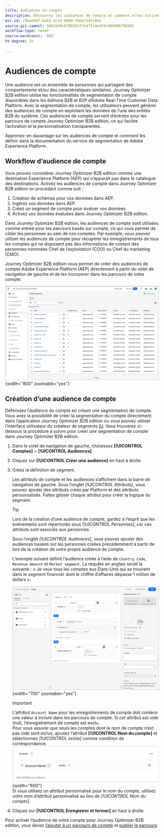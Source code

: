 ```yaml
---
title: Audiences du compte
description: Découvrez les audiences de compte et comment elles activent les parcours basés sur compte.
exl-id: f9ba690f-bab2-4c31-9000-f0be1342c8b3
source-git-commit: b6b26d9cb79926577ed7fc4ed50c094986796505
workflow-type: tm+mt
source-wordcount: '552'
ht-degree: 2%

---
```


# Audiences de compte

Une audience est un ensemble de personnes qui partagent des comportements et/ou des caractéristiques similaires. Journey Optimizer B2B edition utilise les fonctionnalités de segmentation de compte disponibles dans les éditions B2B et B2P d’Adobe Real-Time Customer Data Platform. Avec la segmentation de compte, les utilisateurs peuvent générer des audiences de compte en exploitant les données de l’une des entités B2B du système. Ces audiences de compte servent d’entrées pour les parcours de compte Journey Optimizer B2B edition, ce qui facilite l’activation et la personnalisation transparentes.

Apprenez-en davantage sur les audiences de compte et comment les définir dans la documentation du service de segmentation de Adobe Experience Platform [](https://experienceleague.adobe.com/en/docs/experience-platform/segmentation/types/account-audiences).

## Workflow d’audience de compte

Vous pouvez considérer Journey Optimizer B2B edition comme une destination Experience Platform (AEP) qui n’apparaît pas dans le catalogue des destinations. Activez les audiences de compte dans Journey Optimizer B2B edition en procédant comme suit :

1. Création de schémas pour vos données dans AEP.
1. Ingérez vos données dans AEP.
1. Créez un segment de compte pour évaluer vos données.
1. Activez vos données évaluées dans Journey Optimizer B2B edition.

Dans Journey Optimizer B2B edition, les audiences de compte sont utilisées comme entrée pour les parcours basés sur compte, ce qui vous permet de cibler les personnes au sein de ces comptes. Par exemple, vous pouvez utiliser les audiences de compte pour récupérer les enregistrements de tous les comptes qui ne disposent pas des informations de contact des personnes nommées Chef de l’exploitation (COO) ou Chef du marketing (CMO).

Journey Optimizer B2B edition vous permet de créer des audiences de compte Adobe Experience Platform (AEP) directement à partir du volet de navigation de gauche et de les incorporer dans les parcours de votre compte.

![Accéder aux audiences du compte](./assets/account-audiences-browse.png){width="800" zoomable="yes"}

## Création d’une audience de compte

Définissez l’audience du compte en créant une segmentation de compte. Vous avez la possibilité de créer la segmentation du compte directement dans l’application Journey Optimizer B2B edition ou vous pouvez utiliser l’interface utilisateur du créateur de segments [IU](https://experienceleague.adobe.com/en/docs/experience-platform/segmentation/ui/segment-builder). Vous trouverez ci-dessous la procédure à suivre pour créer une segmentation de compte dans Journey Optimizer B2B edition.

1. Dans le volet de navigation de gauche, choisissez **[!UICONTROL Comptes]** > **[!UICONTROL Audiences]**.

1. Cliquez sur **[!UICONTROL Créer une audience]** en haut à droite.

1. Créez la définition de segment.

   Les attributs de compte et les audiences s’affichent dans la barre de navigation de gauche. Sous l’onglet _[!UICONTROL Attributs]_, vous pouvez ajouter des attributs créés par Platform et des attributs personnalisés. Faites glisser chaque attribut pour créer la logique du segment.

   >[!TIP]
   >
   >Lors de la création d’une audience de compte, gardez à l’esprit que les événements sont répertoriés sous _[!UICONTROL Personnes]_, car ces attributs sont associés aux personnes.<br/>
   >
   >Sous l’onglet _[!UICONTROL Audiences]_, vous pouvez ajouter des audiences basées sur les personnes créées précédemment à partir de lors de la création de votre propre audience de compte.

   L’exemple suivant définit l’audience créée à l’aide de `Country Code`, `Revenue Amount` et `Market segment`. La requête en anglais serait la suivante : « Je veux tous les comptes aux États-Unis qui se trouvent dans le segment financier dont le chiffre d’affaires dépasse 1 million de dollars ».

   ![exemple de créateur de segments d’audience de compte](./assets/audience-segment-builder-US-finance-1M.png){width="700" zoomable="yes"}
   <br/>

   >[!IMPORTANT]
   >
   >L’attribut `Account Name` pour les enregistrements de compte doit contenir une valeur à inclure dans les parcours de compte. Si cet attribut est vide (nul), l’enregistrement de compte est exclu.<br/>
   >Pour vous assurer que seuls les comptes dont le nom de compte n’est pas vide sont inclus, ajoutez l’attribut **[!UICONTROL Nom du compte]** et sélectionnez _[!UICONTROL existe]_ comme condition de correspondance.<br/>
   >![L’attribut Nom du compte existe](./assets/audience-segment-builder-account-name-exists.png){width="600"}
   ><br/>Si vous utilisez un attribut personnalisé pour le nom du compte, utilisez votre nom d’attribut personnalisé au lieu de _[!UICONTROL Nom du compte]_.

1. Cliquez sur **[!UICONTROL Enregistrer et fermer]** en haut à droite.

Pour activer l’audience de votre compte pour Journey Optimizer B2B edition, vous devez [l’ajouter à un parcours de compte](../journeys/journey-overview.md#add-the-account-audience-for-your-journey) et [publier le parcours ](../journeys/journey-overview.md).
